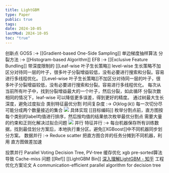 ```yaml
---
title: LightGBM
type: Paper
public: true
tags:
date: 2024-10-05
lastMod: 2024-10-05
toc: "true"
---
```


创新点
GOSS :-> [[Gradient-based One-Side Sampling]] 单边梯度抽样算法
分裂方法 :-> [[Histogram-based Algorithm]]
EFB :-> [[Exclusive Feature Bundling]]
带深度限制的 [[Leaf-wise 叶子生长策略]]
level-wise 生长策略不加区分对待同一层的叶子，很多叶子分裂增益较低，没有必要进行搜索和分裂。容易进行多线程优化。
[[Level-wise 叶子生长策略]]不加区分对待同一层的叶子，很多叶子分裂增益较低，没有必要进行搜索和分裂。容易进行多线程优化。
每次从当前所有叶子中，找到分裂增益最大的一个叶子，然后分裂，如此循环
分裂次数相同的情况下，leaf-wise 可以降低更多误差，得到更好的精度。
通过树最大生长深度，避免过度拟合
类别特征最优分割
时间复杂度 :-> $O(k\log(k))$
每一次切分尽可能分成两个数量接近的集合
![](https://media.xiang578.com/lgb-many-vs-many.png)
具体实现
[[目标编码]] 枚举分割点前，直方图按每个类别的label均值进行排序，然后按均值的结果依次枚举最优分割点
需要大量的约束和正则化解决过拟合问题
![](https://media.xiang578.com/objective-encoding.png)
并行
特征并行 :-> 每台机器保存所有训练数据，找到最佳划分方案后，本地执行重分区。避免[[XGBoost]]中不同机器同步划分方案。
数据并行 :-> Reduce scatter 把直方图合并的任务分摊到不同机器，利用 直方图做差加速

投票并行
Parallel Voting Decision Tree, PV-tree
缓存优化
xgb pre-sorted算法导致 Cache-miss 问题
[[Ref]]
[[LightGBM Bin]]
[深入理解LightGBM - 知乎](https://zhuanlan.zhihu.com/p/99069186)
工程优化方案论文 A communication-efficient parallel algorithm for decision tree